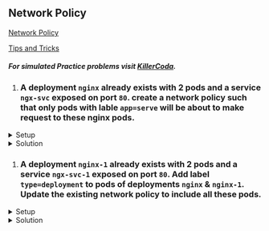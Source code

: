 ## Network Policy

[Network Policy](https://kubernetes.io/docs/concepts/services-networking/network-policies/)
</br>

[Tips and Tricks](https://github.com/amitk030/CKAD-exercises-and-solutions/blob/master/tips_and_tricks.md)

##### For simulated Practice problems visit [KillerCoda](https://killercoda.com/amitk).

1.  ### A deployment `nginx` already exists with 2 pods and a service `ngx-svc` exposed on port `80`. create a network policy such that only pods with lable `app=serve` will be about to make request to these nginx pods.

<details><summary>Setup</summary>
  <p>

```bash
# Define the Deployment YAML
cat <<EOF > nginx-deployment.yaml
apiVersion: apps/v1
kind: Deployment
metadata:
  name: nginx
spec:
  replicas: 2
  selector:
    matchLabels:
      app: nginx
  template:
    metadata:
      labels:
        app: nginx
    spec:
      containers:
      - name: nginx
        image: nginx:latest
        ports:
        - containerPort: 80
EOF

# Define the Service YAML
cat <<EOF > ngx-svc.yaml
apiVersion: v1
kind: Service
metadata:
  name: ngx-svc
spec:
  selector:
    app: nginx
  ports:
  - protocol: TCP
    port: 80
    targetPort: 80
EOF

# Apply the Deployment and Service
kubectl create -f nginx-deployment.yaml
kubectl create -f ngx-svc.yaml
```

  </p>
</details>

<details><summary>Solution</summary>
  <p>

  ```bash
# Define the NetworkPolicy YAML
cat <<EOF > network-policy.yaml
apiVersion: networking.k8s.io/v1
kind: NetworkPolicy
metadata:
  name: allow-serve-to-nginx
  namespace: default
spec:
  podSelector:
    matchLabels:
      app: nginx
  policyTypes:
  - Ingress
  ingress:
  - from:
    - podSelector:
        matchLabels:
          app: serve
    ports:
    - protocol: TCP
      port: 80
EOF

# Apply the NetworkPolicy
kubectl create -f network-policy.yaml
  ```

  </p>
</details>

1.  ### A deployment `nginx-1` already exists with 2 pods and a service `ngx-svc-1` exposed on port `80`. Add label `type=deployment`  to pods of deployments `nginx` & `nginx-1`. Update the existing network policy to include all these pods.

<details><summary>Setup</summary>
  <p>

```bash
# Define the Deployment YAML
cat <<EOF > nginx-deployment.yaml
apiVersion: apps/v1
kind: Deployment
metadata:
  name: nginx
spec:
  replicas: 2
  selector:
    matchLabels:
      app: nginx
  template:
    metadata:
      labels:
        app: nginx
    spec:
      containers:
      - name: nginx
        image: nginx:latest
        ports:
        - containerPort: 80
EOF

# Define the Service YAML
cat <<EOF > ngx-svc.yaml
apiVersion: v1
kind: Service
metadata:
  name: ngx-svc
spec:
  selector:
    app: nginx
  ports:
  - protocol: TCP
    port: 80
    targetPort: 80
EOF

# Apply the Deployment and Service
kubectl create -f nginx-deployment.yaml
kubectl create -f ngx-svc.yaml
```

  </p>
</details>

<details><summary>Solution</summary>
  <p>

  ```bash
# Define the NetworkPolicy YAML
cat <<EOF > network-policy.yaml
apiVersion: networking.k8s.io/v1
kind: NetworkPolicy
metadata:
  name: allow-serve-to-nginx
  namespace: default
spec:
  podSelector:
    matchLabels:
      app: nginx
  policyTypes:
  - Ingress
  ingress:
  - from:
    - podSelector:
        matchLabels:
          app: serve
    ports:
    - protocol: TCP
      port: 80
EOF

# Apply the NetworkPolicy
kubectl create -f network-policy.yaml
  ```

  </p>
</details>